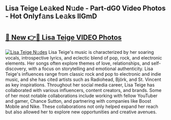 ## Lisa Teige Le𝚊ked N𝚞de - Part-dG0 Video Photos - Hot Onlyf𝚊ns Le𝚊ks IIGmD

# <h2><a href="http://ab87117.deff.icu/?id=Lisa+Teige">🔗 New 👉🔴 Lisa Teige VIDEO Photos</a></h2>

[![Lisa Teige N𝚞des](https://i.imgur.com/rIISA9y.gif)](http://ab87117.deff.icu/?id=Lisa+Teige)
Lisa Teige's music is characterized by her soaring vocals, introspective lyrics, and eclectic blend of pop, rock, and electronic elements. Her songs often explore themes of love, relationships, and self-discovery, with a focus on storytelling and emotional authenticity. Lisa Teige's influences range from classic rock and pop to electronic and indie music, and she has cited artists such as Radiohead, Björk, and St. Vincent as key inspirations. Throughout her social media career, Lisa Teige has collaborated with various influencers, content creators, and brands. Some of her most notable collaborations include working with fellow YouTuber and gamer, Chance Sutton, and partnering with companies like Boost Mobile and Nike. These collaborations not only helped expand her reach but also allowed her to explore new opportunities and creative avenues.
